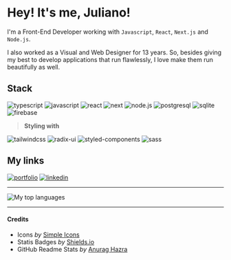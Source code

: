 # Hey! It's me, Juliano!

I'm a Front-End Developer working with `Javascript`, `React`, `Next.js` and `Node.js`.

I also worked as a Visual and Web Designer for 13 years. So, besides giving my best to develop applications that run flawlessly, I love make them run beautifully as well.

## Stack

![typescript](https://img.shields.io/badge/typescript-292b36?style=for-the-badge&logo=typescript)
![javascript](https://img.shields.io/badge/javascript-292b36?style=for-the-badge&logo=javascript)
![react](https://img.shields.io/badge/react-292b36?style=for-the-badge&logo=react)
![next](https://img.shields.io/badge/next.js-292b36?style=for-the-badge&logo=next.js)
![node.js](https://img.shields.io/badge/node.js-292b36?style=for-the-badge&logo=node.js)
![postgresql](https://img.shields.io/badge/postgresql-292b36?style=for-the-badge&logo=postgresql)
![sqlite](https://img.shields.io/badge/sqlite-292b36?style=for-the-badge&logo=sqlite)
![firebase](https://img.shields.io/badge/firebase-292b36?style=for-the-badge&logo=firebase)

> **Styling with**

![tailwindcss](https://img.shields.io/badge/tailwindcss-292b36?style=for-the-badge&logo=tailwindcss)
![radix-ui](https://img.shields.io/badge/radix%20ui-292b36?style=for-the-badge&logo=radixui)
![styled-components](https://img.shields.io/badge/styled%20components-292b36?style=for-the-badge&logo=styled-components)
![sass](https://img.shields.io/badge/sass-292b36?style=for-the-badge&logo=sass)

## My links

[![portfolio](https://img.shields.io/badge/portfolio-292b36?style=for-the-badge&logo=ko-fi&logoColor=c2410c)](https://julianosill.vercel.app)
[![linkedin](https://img.shields.io/badge/linkedin-0A66C2?style=for-the-badge&logo=linkedin&logoColor=white)](https://www.linkedin.com/in/julianosill)

---

![My top languages](https://github-readme-stats.vercel.app/api/top-langs/?username=julianosill&layout=compact&theme=dracula&hide_border=true)

<!-- ![GitHub stats](https://github-readme-stats.vercel.app/api/?username=julianosill&layout=compact&theme=dracula&hide_border=true) -->

<!-- [![Readme Card](https://github-readme-stats.vercel.app/api/pin/?username=julianosill&repo=nlwia-upload.ai&theme=dracula&hide_border=true)](https://github.com/julianosill/nlwia-upload.ai) -->

---

#### Credits

- Icons _by_ [Simple Icons](https://simpleicons.org/)
- Statis Badges _by_ [Shields.io](https://shields.io/docs/static-badges)
- GitHub Readme Stats _by_ [Anurag Hazra](https://github.com/anuraghazra/github-readme-stats)
